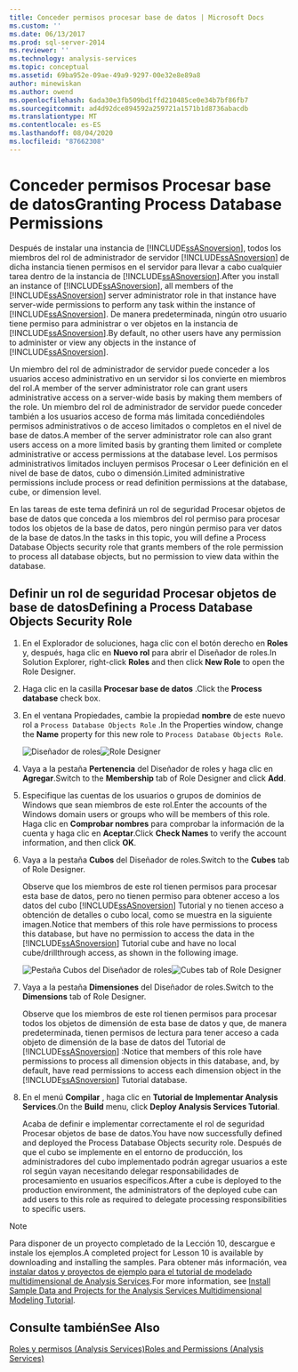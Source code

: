 ```yaml
---
title: Conceder permisos procesar base de datos | Microsoft Docs
ms.custom: ''
ms.date: 06/13/2017
ms.prod: sql-server-2014
ms.reviewer: ''
ms.technology: analysis-services
ms.topic: conceptual
ms.assetid: 69ba952e-09ae-49a9-9297-00e32e8e89a8
author: minewiskan
ms.author: owend
ms.openlocfilehash: 6ada30e3fb509bd1ffd210485ce0e34b7bf86fb7
ms.sourcegitcommit: ad4d92dce894592a259721a1571b1d8736abacdb
ms.translationtype: MT
ms.contentlocale: es-ES
ms.lasthandoff: 08/04/2020
ms.locfileid: "87662308"
---
```

# <a name="granting-process-database-permissions"></a><span data-ttu-id="c231d-102">Conceder permisos Procesar base de datos</span><span class="sxs-lookup"><span data-stu-id="c231d-102">Granting Process Database Permissions</span></span>
  <span data-ttu-id="c231d-103">Después de instalar una instancia de [!INCLUDE[ssASnoversion](../includes/ssasnoversion-md.md)], todos los miembros del rol de administrador de servidor [!INCLUDE[ssASnoversion](../includes/ssasnoversion-md.md)] de dicha instancia tienen permisos en el servidor para llevar a cabo cualquier tarea dentro de la instancia de [!INCLUDE[ssASnoversion](../includes/ssasnoversion-md.md)].</span><span class="sxs-lookup"><span data-stu-id="c231d-103">After you install an instance of [!INCLUDE[ssASnoversion](../includes/ssasnoversion-md.md)], all members of the [!INCLUDE[ssASnoversion](../includes/ssasnoversion-md.md)] server administrator role in that instance have server-wide permissions to perform any task within the instance of [!INCLUDE[ssASnoversion](../includes/ssasnoversion-md.md)].</span></span> <span data-ttu-id="c231d-104">De manera predeterminada, ningún otro usuario tiene permiso para administrar o ver objetos en la instancia de [!INCLUDE[ssASnoversion](../includes/ssasnoversion-md.md)].</span><span class="sxs-lookup"><span data-stu-id="c231d-104">By default, no other users have any permission to administer or view any objects in the instance of [!INCLUDE[ssASnoversion](../includes/ssasnoversion-md.md)].</span></span>

 <span data-ttu-id="c231d-105">Un miembro del rol de administrador de servidor puede conceder a los usuarios acceso administrativo en un servidor si los convierte en miembros del rol.</span><span class="sxs-lookup"><span data-stu-id="c231d-105">A member of the server administrator role can grant users administrative access on a server-wide basis by making them members of the role.</span></span> <span data-ttu-id="c231d-106">Un miembro del rol de administrador de servidor puede conceder también a los usuarios acceso de forma más limitada concediéndoles permisos administrativos o de acceso limitados o completos en el nivel de base de datos.</span><span class="sxs-lookup"><span data-stu-id="c231d-106">A member of the server administrator role can also grant users access on a more limited basis by granting them limited or complete administrative or access permissions at the database level.</span></span> <span data-ttu-id="c231d-107">Los permisos administrativos limitados incluyen permisos Procesar o Leer definición en el nivel de base de datos, cubo o dimensión.</span><span class="sxs-lookup"><span data-stu-id="c231d-107">Limited administrative permissions include process or read definition permissions at the database, cube, or dimension level.</span></span>

 <span data-ttu-id="c231d-108">En las tareas de este tema definirá un rol de seguridad Procesar objetos de base de datos que conceda a los miembros del rol permiso para procesar todos los objetos de la base de datos, pero ningún permiso para ver datos de la base de datos.</span><span class="sxs-lookup"><span data-stu-id="c231d-108">In the tasks in this topic, you will define a Process Database Objects security role that grants members of the role permission to process all database objects, but no permission to view data within the database.</span></span>

## <a name="defining-a-process-database-objects-security-role"></a><span data-ttu-id="c231d-109">Definir un rol de seguridad Procesar objetos de base de datos</span><span class="sxs-lookup"><span data-stu-id="c231d-109">Defining a Process Database Objects Security Role</span></span>

1.  <span data-ttu-id="c231d-110">En el Explorador de soluciones, haga clic con el botón derecho en **Roles** y, después, haga clic en **Nuevo rol** para abrir el Diseñador de roles.</span><span class="sxs-lookup"><span data-stu-id="c231d-110">In Solution Explorer, right-click **Roles** and then click **New Role** to open the Role Designer.</span></span>

2.  <span data-ttu-id="c231d-111">Haga clic en la casilla **Procesar base de datos** .</span><span class="sxs-lookup"><span data-stu-id="c231d-111">Click the **Process database** check box.</span></span>

3.  <span data-ttu-id="c231d-112">En el ventana Propiedades, cambie la propiedad **nombre** de este nuevo rol a `Process Database Objects Role` .</span><span class="sxs-lookup"><span data-stu-id="c231d-112">In the Properties window, change the **Name** property for this new role to `Process Database Objects Role`.</span></span>

     <span data-ttu-id="c231d-113">![Diseñador de roles](../../2014/tutorials/media/l10-security-1.png "Diseñador de roles")</span><span class="sxs-lookup"><span data-stu-id="c231d-113">![Role Designer](../../2014/tutorials/media/l10-security-1.png "Role Designer")</span></span>

4.  <span data-ttu-id="c231d-114">Vaya a la pestaña **Pertenencia** del Diseñador de roles y haga clic en **Agregar**.</span><span class="sxs-lookup"><span data-stu-id="c231d-114">Switch to the **Membership** tab of Role Designer and click **Add**.</span></span>

5.  <span data-ttu-id="c231d-115">Especifique las cuentas de los usuarios o grupos de dominios de Windows que sean miembros de este rol.</span><span class="sxs-lookup"><span data-stu-id="c231d-115">Enter the accounts of the Windows domain users or groups who will be members of this role.</span></span> <span data-ttu-id="c231d-116">Haga clic en **Comprobar nombres** para comprobar la información de la cuenta y haga clic en **Aceptar**.</span><span class="sxs-lookup"><span data-stu-id="c231d-116">Click **Check Names** to verify the account information, and then click **OK**.</span></span>

6.  <span data-ttu-id="c231d-117">Vaya a la pestaña **Cubos** del Diseñador de roles.</span><span class="sxs-lookup"><span data-stu-id="c231d-117">Switch to the **Cubes** tab of Role Designer.</span></span>

     <span data-ttu-id="c231d-118">Observe que los miembros de este rol tienen permisos para procesar esta base de datos, pero no tienen permiso para obtener acceso a los datos del cubo [!INCLUDE[ssASnoversion](../includes/ssasnoversion-md.md)] Tutorial y no tienen acceso a obtención de detalles o cubo local, como se muestra en la siguiente imagen.</span><span class="sxs-lookup"><span data-stu-id="c231d-118">Notice that members of this role have permissions to process this database, but have no permission to access the data in the [!INCLUDE[ssASnoversion](../includes/ssasnoversion-md.md)] Tutorial cube and have no local cube/drillthrough access, as shown in the following image.</span></span>

     <span data-ttu-id="c231d-119">![Pestaña Cubos del Diseñador de roles](../../2014/tutorials/media/l10-security-2.png "Pestaña Cubos del Diseñador de roles")</span><span class="sxs-lookup"><span data-stu-id="c231d-119">![Cubes tab of Role Designer](../../2014/tutorials/media/l10-security-2.png "Cubes tab of Role Designer")</span></span>

7.  <span data-ttu-id="c231d-120">Vaya a la pestaña **Dimensiones** del Diseñador de roles.</span><span class="sxs-lookup"><span data-stu-id="c231d-120">Switch to the **Dimensions** tab of Role Designer.</span></span>

     <span data-ttu-id="c231d-121">Observe que los miembros de este rol tienen permisos para procesar todos los objetos de dimensión de esta base de datos y que, de manera predeterminada, tienen permisos de lectura para tener acceso a cada objeto de dimensión de la base de datos del Tutorial de [!INCLUDE[ssASnoversion](../includes/ssasnoversion-md.md)] :</span><span class="sxs-lookup"><span data-stu-id="c231d-121">Notice that members of this role have permissions to process all dimension objects in this database, and, by default, have read permissions to access each dimension object in the [!INCLUDE[ssASnoversion](../includes/ssasnoversion-md.md)] Tutorial database.</span></span>

8.  <span data-ttu-id="c231d-122">En el menú **Compilar** , haga clic en **Tutorial de Implementar Analysis Services**.</span><span class="sxs-lookup"><span data-stu-id="c231d-122">On the **Build** menu, click **Deploy Analysis Services Tutorial**.</span></span>

     <span data-ttu-id="c231d-123">Acaba de definir e implementar correctamente el rol de seguridad Procesar objetos de base de datos.</span><span class="sxs-lookup"><span data-stu-id="c231d-123">You have now successfully defined and deployed the Process Database Objects security role.</span></span> <span data-ttu-id="c231d-124">Después de que el cubo se implemente en el entorno de producción, los administradores del cubo implementado podrán agregar usuarios a este rol según vayan necesitando delegar responsabilidades de procesamiento en usuarios específicos.</span><span class="sxs-lookup"><span data-stu-id="c231d-124">After a cube is deployed to the production environment, the administrators of the deployed cube can add users to this role as required to delegate processing responsibilities to specific users.</span></span>

> [!NOTE]
>  <span data-ttu-id="c231d-125">Para disponer de un proyecto completado de la Lección 10, descargue e instale los ejemplos.</span><span class="sxs-lookup"><span data-stu-id="c231d-125">A completed project for Lesson 10 is available by downloading and installing the samples.</span></span> <span data-ttu-id="c231d-126">Para obtener más información, vea [instalar datos y proyectos de ejemplo para el tutorial de modelado multidimensional de Analysis Services](install-sample-data-and-projects.md).</span><span class="sxs-lookup"><span data-stu-id="c231d-126">For more information, see [Install Sample Data and Projects for the Analysis Services Multidimensional Modeling Tutorial](install-sample-data-and-projects.md).</span></span>

## <a name="see-also"></a><span data-ttu-id="c231d-127">Consulte también</span><span class="sxs-lookup"><span data-stu-id="c231d-127">See Also</span></span>
 [<span data-ttu-id="c231d-128">Roles y permisos &#40;Analysis Services&#41;</span><span class="sxs-lookup"><span data-stu-id="c231d-128">Roles and Permissions &#40;Analysis Services&#41;</span></span>](multidimensional-models/roles-and-permissions-analysis-services.md)


